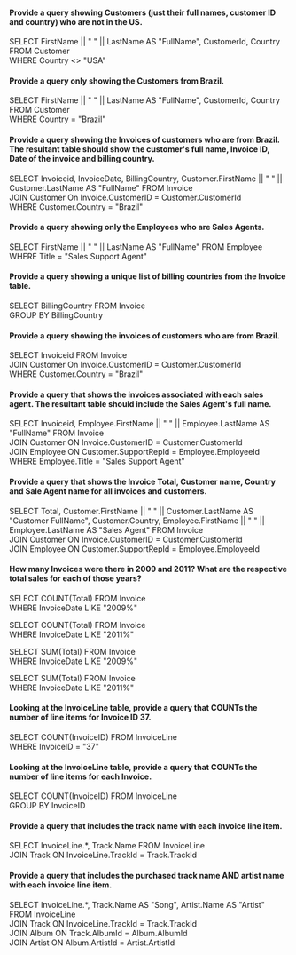 ####  Provide a query showing Customers (just their full names, customer ID and country) who are not in the US.

SELECT FirstName || " " || LastName AS "FullName", CustomerId, Country FROM Customer  
WHERE Country <> "USA"  

####  Provide a query only showing the Customers from Brazil.

SELECT FirstName || " " || LastName AS "FullName", CustomerId, Country FROM Customer  
WHERE Country = "Brazil"  

####  Provide a query showing the Invoices of customers who are from Brazil. The resultant table should show the customer's full name, Invoice ID, Date of the invoice and billing country.

SELECT Invoiceid, InvoiceDate, BillingCountry, Customer.FirstName || " " || Customer.LastName AS "FullName" FROM Invoice  
JOIN Customer On Invoice.CustomerID = Customer.CustomerId  
WHERE Customer.Country = "Brazil"   

####  Provide a query showing only the Employees who are Sales Agents.

SELECT FirstName || " " || LastName AS "FullName" FROM Employee  
WHERE Title = "Sales Support Agent"  

####  Provide a query showing a unique list of billing countries from the Invoice table.

SELECT BillingCountry FROM Invoice  
GROUP BY BillingCountry  

####  Provide a query showing the invoices of customers who are from Brazil.

SELECT Invoiceid FROM Invoice  
JOIN Customer On Invoice.CustomerID = Customer.CustomerId  
WHERE Customer.Country = "Brazil"  

####  Provide a query that shows the invoices associated with each sales agent. The resultant table should include the Sales Agent's full name.

SELECT Invoiceid, Employee.FirstName || " " || Employee.LastName AS "FullName" FROM Invoice  
JOIN Customer ON Invoice.CustomerID = Customer.CustomerId  
JOIN Employee ON Customer.SupportRepId = Employee.EmployeeId  
WHERE Employee.Title = "Sales Support Agent"  

####  Provide a query that shows the Invoice Total, Customer name, Country and Sale Agent name for all invoices and customers.

SELECT Total, Customer.FirstName || " " || Customer.LastName AS "Customer FullName", Customer.Country, Employee.FirstName || " " || Employee.LastName AS "Sales Agent" FROM Invoice  
JOIN Customer ON Invoice.CustomerID = Customer.CustomerId  
JOIN Employee ON Customer.SupportRepId = Employee.EmployeeId  

####  How many Invoices were there in 2009 and 2011? What are the respective total sales for each of those years?

SELECT COUNT(Total) FROM Invoice  
WHERE InvoiceDate LIKE "2009%"  

SELECT COUNT(Total) FROM Invoice  
WHERE InvoiceDate LIKE "2011%"  

SELECT SUM(Total) FROM Invoice  
WHERE InvoiceDate LIKE "2009%"  

SELECT SUM(Total) FROM Invoice  
WHERE InvoiceDate LIKE "2011%"  

#### Looking at the InvoiceLine table, provide a query that COUNTs the number of line items for Invoice ID 37.

SELECT COUNT(InvoiceID) FROM InvoiceLine  
WHERE InvoiceID = "37"  

#### Looking at the InvoiceLine table, provide a query that COUNTs the number of line items for each Invoice.

SELECT COUNT(InvoiceID) FROM InvoiceLine  
GROUP BY InvoiceID  

#### Provide a query that includes the track name with each invoice line item.

SELECT InvoiceLine.*, Track.Name FROM InvoiceLine  
JOIN Track ON InvoiceLine.TrackId = Track.TrackId  

#### Provide a query that includes the purchased track name AND artist name with each invoice line item.

SELECT InvoiceLine.*, Track.Name AS "Song", Artist.Name AS "Artist" FROM InvoiceLine  
JOIN Track ON InvoiceLine.TrackId = Track.TrackId  
JOIN Album ON Track.AlbumId = Album.AlbumId  
JOIN Artist ON Album.ArtistId = Artist.ArtistId  

#### 


















